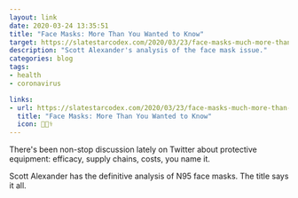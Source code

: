 ```yaml
---
layout: link
date: 2020-03-24 13:35:51
title: "Face Masks: More Than You Wanted to Know"
target: https://slatestarcodex.com/2020/03/23/face-masks-much-more-than-you-wanted-to-know/
description: "Scott Alexander's analysis of the face mask issue."
categories: blog
tags:
- health
- coronavirus

links:
- url: https://slatestarcodex.com/2020/03/23/face-masks-much-more-than-you-wanted-to-know/
  title: "Face Masks: More Than You Wanted to Know"
  icon: 👨🏻‍⚕️
---
```


There's been non-stop discussion lately on Twitter about protective equipment: efficacy, supply chains, costs, you name it.

Scott Alexander has the definitive analysis of N95 face masks. The title says it all.
